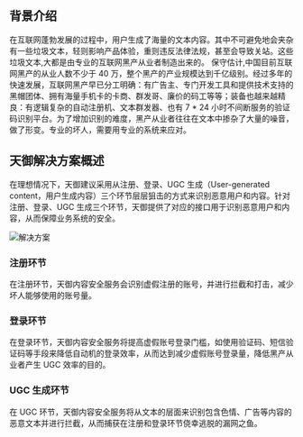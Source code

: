 ## 背景介绍
在互联网蓬勃发展的过程中，用户生成了海量的文本内容。其中不可避免地会夹杂有一些垃圾文本，轻则影响产品体验，重则违反法律法规，甚至会导致关站。这些垃圾文本,大都是由专业的互联网黑产从业者制造出来的。
保守估计,中国目前互联网黑产的从业人数不少于 40 万，整个黑产的产业规模达到千亿级别。经过多年的快速发展，互联网黑产早已分工明确：有广告主、专门开发工具和提供技术支持的黑帽团体、拥有海量手机卡的卡商、群发哥、廉价的码工等等；装备也越来越精良：有逻辑复杂的自动注册机、文本群发器、也有 7 \* 24 小时不间断服务的验证码识别平台。为了增加识别的难度，黑产从业者往往在文本中掺杂了大量的噪音，做了形变。专业的坏人，需要用专业的系统来应对。

## 天御解决方案概述
在理想情况下，天御建议采用从注册、登录、UGC 生成（User-generated content，用户生成内容）三个环节层层狙击的方式来识别恶意用户和内容。针对注册、登录、UGC 生成三个环节，天御提供了对应的接口用于识别恶意用户和内容，从而保障业务系统的安全。

![解决方案](http://imgcache.tce.fsphere.cn/static/mc.qcloudimg.com/static/img/036a90c3c9bc82d9bf0e6e8be8b81c79/image.png)

### 注册环节
在注册环节，天御内容安全服务会识别虚假注册的账号，并进行拦截和打击，减少坏人能够使用的账号量。

### 登录环节
在登录环节，天御内容安全服务将提高虚假账号登录门槛，如使用验证码、短信验证码等手段来降低自动机的登录效率，从而达到减少虚假账号登录量，降低黑产从业者产生 UGC 效率的目的。

### UGC 生成环节
在 UGC 环节，天御内容安全服务将从文本的层面来识别包含色情、广告等内容的恶意文本并进行拦截，从而捕获在注册和登录环节侥幸逃脱的漏网之鱼。



